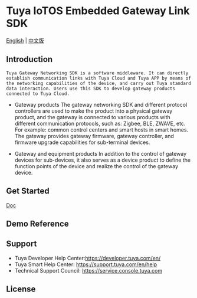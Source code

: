 # Tuya IoTOS Embedded Gateway Link SDK

[English](README.md) | [中文版](README_cn.md)

## Introduction
    Tuya Gateway Networking SDK is a software middleware. It can directly establish communication links with Tuya Cloud and Tuya APP by means of the networking capabilities of the device, and carry out Tuya standard data interaction. Users use this SDK to develop gateway products connected to Tuya Cloud.
- Gateway products
    The gateway networking SDK and different protocol controllers are used to make the product into a physical gateway product, and the gateway is connected to various products with different communication protocols, such as: Zigbee, BLE, ZWAVE, etc. For example: common control centers and smart hosts in smart homes. The gateway provides gateway firmware, gateway controller, and firmware upgrade capabilities for sub-terminal devices.

- Gateway and equipment products
    In addition to the control of gateway devices for sub-devices, it also serves as a device product to define the function points of the device and realize the control of the gateway device.
## Get Started

[Doc](https://developer.tuya.com/en/docs/iot/smart-product-solution/product-solutiongateway/gateway-link-sdk-access-solution/tuya-gateway-link-sdk-development-manual?id=K9ducoah42rl2)

## Demo Reference


## Support
- Tuya Developer Help Center:https://developer.tuya.com/en/
- Tuya Smart Help Center: https://support.tuya.com/en/help
- Technical Support Council: https://service.console.tuya.com

## License


